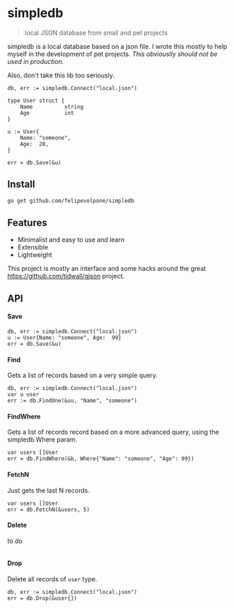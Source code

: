 # simpledb

> local JSON database from small and pet projects

simpledb is a local database based on a json file. I wrote this mostly to help myself
in the development of pet projects. *This obviouslly should not be used in production.*

Also, don't take this lib too seriously.

```golang
db, err := simpledb.Connect("local.json")

type User struct {
    Name          string
    Age           int
}

u := User{
    Name: "someone",
    Age:  28,
}

err = db.Save(&u)
```

## Install
```bash
go get github.com/felipevolpone/simpledb
```

## Features

- Minimalist and easy to use and learn
- Extensible
- Lightweight

This project is mostly an interface and some hacks around the great https://github.com/tidwall/gjson project. 

## API

#### Save
```golang
db, err := simpledb.Connect("local.json")
u := User{Name: "someone", Age:  99}
err = db.Save(&u)
```

#### Find
Gets a list of records based on a very simple query.

```golang
db, err := simpledb.Connect("local.json")
var u user
err := db.FindOne(&uu, "Name", "someone")
```

#### FindWhere
Gets a list of records record based on a more advanced query,
using the simpledb.Where param.

```golang
var users []User
err = db.FindWhere(&b, Where{"Name": "someone", "Age": 99})
```

#### FetchN
Just gets the last N records.

```golang
var users []User
err = db.FetchN(&users, 5)
```

#### Delete
to do
```golang
```

#### Drop
Delete all records of `user` type.

```golang
db, err := simpledb.Connect("local.json")
err = db.Drop(&user{})
```
